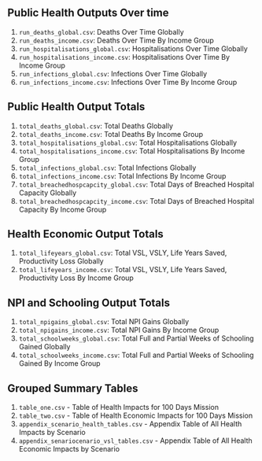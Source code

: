 
## Public Health Outputs Over time                     
1. `run_deaths_global.csv`: Deaths Over Time Globally               
1. `run_deaths_income.csv`: Deaths Over Time By Income Group                
1. `run_hospitalisations_global.csv`: Hospitalisations Over Time Globally 
1. `run_hospitalisations_income.csv`: Hospitalisations Over Time By Income Group    
1. `run_infections_global.csv`: Infections Over Time Globally       
1. `run_infections_income.csv`: Infections Over Time By Income Group            

## Public Health Output Totals    

1. `total_deaths_global.csv`: Total Deaths Globally  
1. `total_deaths_income.csv`: Total Deaths By Income Group  
1. `total_hospitalisations_global.csv`: Total Hospitalisations Globally 
1. `total_hospitalisations_income.csv`: Total Hospitalisations By Income Group 
1. `total_infections_global.csv`: Total Infections Globally 
1. `total_infections_income.csv`: Total Infections By Income Group 
1. `total_breachedhospcapcity_global.csv`: Total Days of Breached Hospital Capacity Globally 
1. `total_breachedhospcapcity_income.csv`: Total Days of Breached Hospital Capacity By Income Group 

## Health Economic Output Totals    

1. `total_lifeyears_global.csv`: Total VSL, VSLY, Life Years Saved, Productivity Loss Globally
1. `total_lifeyears_income.csv`: Total VSL, VSLY, Life Years Saved, Productivity Loss By Income Group

## NPI and Schooling Output Totals  

1. `total_npigains_global.csv`: Total NPI Gains Globally
1. `total_npigains_income.csv`: Total NPI Gains By Income Group
1. `total_schoolweeks_global.csv`: Total Full and Partial Weeks of Schooling Gained Globally
1. `total_schoolweeks_income.csv`: Total Full and Partial Weeks of Schooling Gained By Income Group

## Grouped Summary Tables

1. `table_one.csv` - Table of Health Impacts for 100 Days Mission
1. `table_two.csv` - Table of Health Economic Impacts for 100 Days Mission
1. `appendix_scenario_health_tables.csv` - Appendix Table of All Health Impacts by Scenario
1. `appendix_senariocenario_vsl_tables.csv` - Appendix Table of All Health Economic Impacts by Scenario
